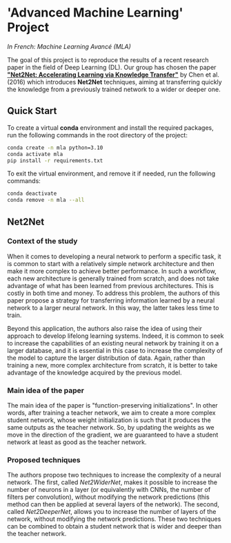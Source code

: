 # 'Advanced Machine Learning' Project
*In French: Machine Learning Avancé (MLA)*

The goal of this project is to reproduce the results of a recent research paper in the field of Deep Learning (DL). Our group has chosen the paper [**"Net2Net: Accelerating Learning via Knowledge Transfer"**](https://arxiv.org/abs/1511.05641) by Chen et al. (2016) which introduces **Net2Net** techniques, aiming at transferring quickly the knowledge from a previously trained network to a wider or deeper one.

## Quick Start

To create a virtual **conda** environment and install the required packages, run the following commands in the root directory of the project:

```bash
conda create -n mla python=3.10
conda activate mla
pip install -r requirements.txt
```

To exit the virtual environment, and remove it if needed, run the following commands:

```bash
conda deactivate
conda remove -n mla --all
```

## Net2Net

### Context of the study

When it comes to developing a neural network to perform a specific task, it is common to start with a relatively simple network architecture and then make it more complex to achieve better performance. In such a workflow, each new architecture is generally trained from scratch, and does not take advantage of what has been learned from previous architectures. This is costly in both time and money. To address this problem, the authors of this paper propose a strategy for transferring information learned by a neural network to a larger neural network. In this way, the latter takes less time to train.

Beyond this application, the authors also raise the idea of using their approach to develop lifelong learning systems. Indeed, it is common to seek to increase the capabilities of an existing neural network by training it on a larger database, and it is essential in this case to increase the complexity of the model to capture the larger distribution of data. Again, rather than training a new, more complex architecture from scratch, it is better to take advantage of the knowledge acquired by the previous model.


### Main idea of the paper

The main idea of the paper is "function-preserving initializations". In other words, after training a teacher network, we aim to create a more complex student network, whose weight initialization is such that it produces the same outputs as the teacher network. So, by updating the weights as we move in the direction of the gradient, we are guaranteed to have a student network at least as good as the teacher network.


### Proposed techniques

The authors propose two techniques to increase the complexity of a neural network. The first, called *Net2WiderNet*, makes it possible to increase the number of neurons in a layer (or equivalently with CNNs, the number of filters per convolution), without modifying the network predictions (this method can then be applied at several layers of the network). The second, called *Net2DeeperNet*, allows you to increase the number of layers of the network, without modifying the network predictions. These two techniques can be combined to obtain a student network that is wider and deeper than the teacher network.

